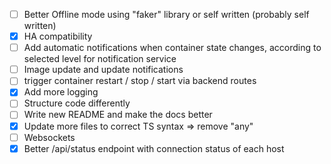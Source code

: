 - [ ] Better Offline mode using "faker" library or self written (probably self written)
- [X] HA compatibility
- [ ] Add automatic notifications when container state changes, according to selected level for notification service
- [ ] Image update and update notifications
- [ ] trigger container restart / stop / start via backend routes
- [X] Add more logging
- [ ] Structure code differently
- [ ] Write new README and make the docs better
- [X] Update more files to correct TS syntax => remove "any"
- [ ] Websockets
- [X] Better /api/status endpoint with connection status of each host
